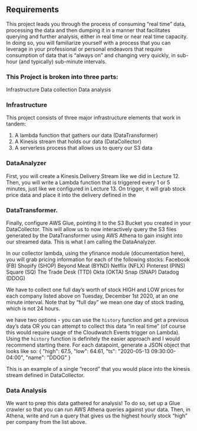 ## Requirements
This project leads you through the process of consuming “real time” data, processing the data and then dumping it in a manner that facilitates querying and further analysis, either in real time or near real time capacity.
In doing so, you will familiarize yourself with a process that you can leverage in your professional or personal endeavors that require consumption of data that is “always on” and changing very quickly, in sub-hour (and typically) sub-minute intervals.

### This Project is broken into three parts:
 Infrastructure 
 Data collection
 Data analysis


### Infrastructure
This project consists of three major infrastructure elements that work in tandem:
1. A lambda function that gathers our data (DataTransformer)
2. A Kinesis stream that holds our data (DataCollector)
3. A serverless process that allows us to query our S3 data 

### DataAnalyzer
First, you will create a Kinesis Delivery Stream like we did in Lecture 12. Then, you will write a Lambda function that is triggered every 1 or 5 minutes, just like we configured in Lecture 13. On trigger, it will grab stock price data and place it into the delivery defined in the 

### DataTransformer. 
Finally, configure AWS Glue, pointing it to the S3 Bucket you created in your DataCollector. This will allow us to now interactively query the S3 files generated by the DataTransformer using AWS Athena to gain insight into our streamed data. This is what I am calling the DataAnalyzer.

In our collector lambda, using the yfinance module (documentation here), you will grab pricing information for each of the following stocks:
 Facebook (FB)
 Shopify (SHOP)
 Beyond Meat (BYND)
 Netflix (NFLX)
 Pinterest (PINS)
 Square (SQ)
 The Trade Desk (TTD)
 Okta (OKTA)
 Snap (SNAP)
 Datadog (DDOG)

We have to collect one full day’s worth of stock HIGH and LOW prices for each company listed above on Tuesday, December 1st 2020, at an one minute interval. Note that by “full day” we mean one day of stock trading, which is not 24 hours.

we have two options - you can use the `history` function and get a previous day’s data OR you can attempt to collect this data “in real time” (of course this would require usage of the Cloudwatch Events trigger on Lambda). Using the `history` function is definitely the easier approach and I would recommend starting there.
For each datapoint, generate a JSON object that looks like so:
{
  "high": 67.5, 
  "low": 64.61, 
  "ts": "2020-05-13 09:30:00-04:00", 
  "name": "DDOG"
}

This is an example of a single “record” that you would place into the kinesis stream defined in DataCollector. 

### Data Analysis
We want to prep this data gathered for analysis! To do so, set up a Glue crawler so that you can run AWS Athena queries against your data. Then, in Athena, write and run a query that gives us the highest hourly stock “high” per company from the list above.




 

